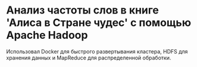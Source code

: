 # Анализ частоты слов в книге 'Алиса в Стране чудес' с помощью Apache Hadoop
Использовал Docker для быстрого развертывания кластера, HDFS для хранения данных и MapReduce для распределенной обработки.
